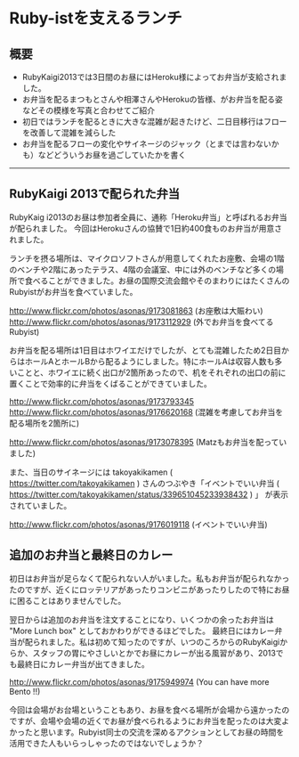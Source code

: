 # Ruby-istを支えるランチ

## 概要
* RubyKaigi2013では3日間のお昼にはHeroku様によってお弁当が支給されました。
* お弁当を配るまつもとさんや相澤さんやHerokuの皆様、がお弁当を配る姿などその模様を写真と合わせてご紹介
* 初日ではランチを配るときに大きな混雑が起きたけど、二日目移行はフローを改善して混雑を減らした
* お弁当を配るフローの変化やサイネージのジャック（とまでは言わないかも）などどういうお昼を過ごしていたかを書く

-----

## RubyKaigi 2013で配られた弁当

RubyKaig i2013のお昼は参加者全員に、通称「Heroku弁当」と呼ばれるお弁当が配られました。
今回はHerokuさんの協賛で1日約400食ものお弁当が用意されました。

ランチを摂る場所は、マイクロソフトさんが用意してくれたお座敷、会場の1階のベンチや2階にあったテラス、4階の会議室、中には外のベンチなど多くの場所で食べることができました。お昼の国際交流会館やそのまわりにはたくさんのRubyistがお弁当を食べていました。

http://www.flickr.com/photos/asonas/9173081863
(お座敷は大賑わい)
http://www.flickr.com/photos/asonas/9173112929
(外でお弁当を食べてるRubyist)

お弁当を配る場所は1日目はホワイエだけでしたが、とても混雑したため2日目からはホールAとホールBから配るようにしました。特にホールAは収容人数も多いことと、ホワイエに続く出口が2箇所あったので、机をそれぞれの出口の前に置くことで効率的に弁当をくばることができていました。

http://www.flickr.com/photos/asonas/9173793345
http://www.flickr.com/photos/asonas/9176620168
(混雑を考慮してお弁当を配る場所を2箇所に)

http://www.flickr.com/photos/asonas/9173078395
(Matzもお弁当を配っていました)

また、当日のサイネージには takoyakikamen ( https://twitter.com/takoyakikamen ) さんのつぶやき「イベントでいい弁当 ( https://twitter.com/takoyakikamen/status/339651045233938432 ) 」 が表示されていました。

http://www.flickr.com/photos/asonas/9176019118
(イベントでいい弁当)

## 追加のお弁当と最終日のカレー

初日はお弁当が足らなくて配られない人がいました。私もお弁当が配られなかったのですが、近くにロッテリアがあったりコンビニがあったりしたので特にお昼に困ることはありませんでした。

翌日からは追加のお弁当を注文することになり、いくつかの余ったお弁当は "More Lunch box" としておかわりができるほどでした。
最終日にはカレー弁当が配られました。私は初めて知ったのですが、いつのころからのRubyKaigiからか、スタッフの胃にやさしいとかでお昼にカレーが出る風習があり、2013でも最終日にカレー弁当が出てきました。

http://www.flickr.com/photos/asonas/9175949974
(You can have more Bento !!)

今回は会場がお台場ということもあり、お昼を食べる場所が会場から遠かったのですが、会場や会場の近くでお昼が食べられるようにお弁当を配ったのは大変よかったと思います。Rubyist同士の交流を深めるアクションとしてお昼の時間を活用できた人もいらっしゃったのではないでしょうか？